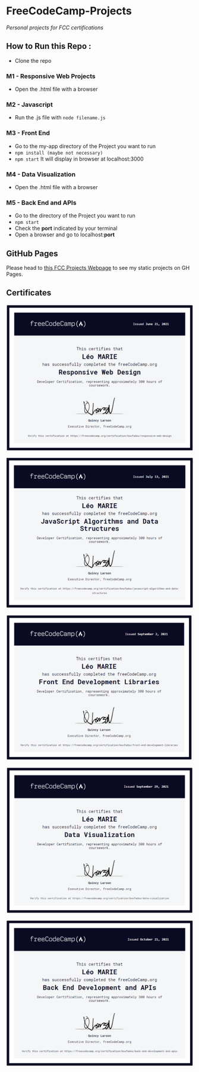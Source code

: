 # FreeCodeCamp-Projects
*Personal projects for FCC certifications*
## How to Run this Repo :
* Clone the repo
### M1 - Responsive Web Projects
* Open the .html file with a browser
### M2 - Javascript
* Run the .js file with `node filename.js` 
### M3 - Front End
* Go to the my-app directory of the Project you want to run
* `npm install (maybe not necessary)`
* `npm start` 
It will display in browser at localhost:3000
### M4 - Data Visualization
* Open the .html file with a browser
### M5 - Back End and APIs
* Go to the directory of the Project you want to run
* `npm start` 
* Check the **port** indicated by your terminal
* Open a browser and go to localhost:**port**
## GitHub Pages

Please head to [this FCC Projects Webpage](https://leo-marie.github.io/FreeCodeCamp-Projects/) to see my static projects on GH Pages.

## Certificates  

![M1 Certification](/images/m1.PNG "M1 Certification")  

![M2 Certification](/images/m2.PNG "M2 Certification")  

![M3 Certification](/images/m3.PNG "M3 Certification")  

![M4 Certification](/images/m4.PNG "M4 Certification")  

![M5 Certification](/images/m5.PNG "M5 Certification")